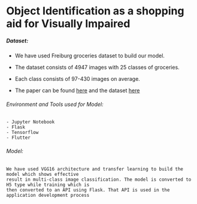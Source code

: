# Object Identification as a shopping aid for Visually Impaired

 ##### Dataset:

   - We have used Freiburg groceries dataset to build our model.

   - The dataset consists of 4947 images with 25 classes of groceries.

   - Each class consists of 97-430 images on average.

   - The paper can be found [here](https://arxiv.org/pdf/1611.05799.pdf) and the dataset [here](http://aisdatasets.informatik.uni-freiburg.de/freiburg_groceries_dataset/)

   ###### Environment and Tools used for Model:

    - Jupyter Notebook
    - Flask
    - Tensorflow
    - Flutter

   ###### Model:
 
    We have used VGG16 architecture and transfer learning to build the model which shows effective 
    result in multi-class image classification. The model is converted to H5 type while training which is 
    then converted to an API using Flask. That API is used in the application development process




